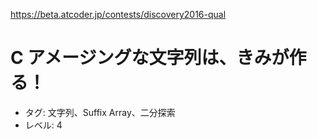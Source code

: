 https://beta.atcoder.jp/contests/discovery2016-qual

# C アメージングな文字列は、きみが作る！

- タグ: 文字列、Suffix Array、二分探索
- レベル: 4
